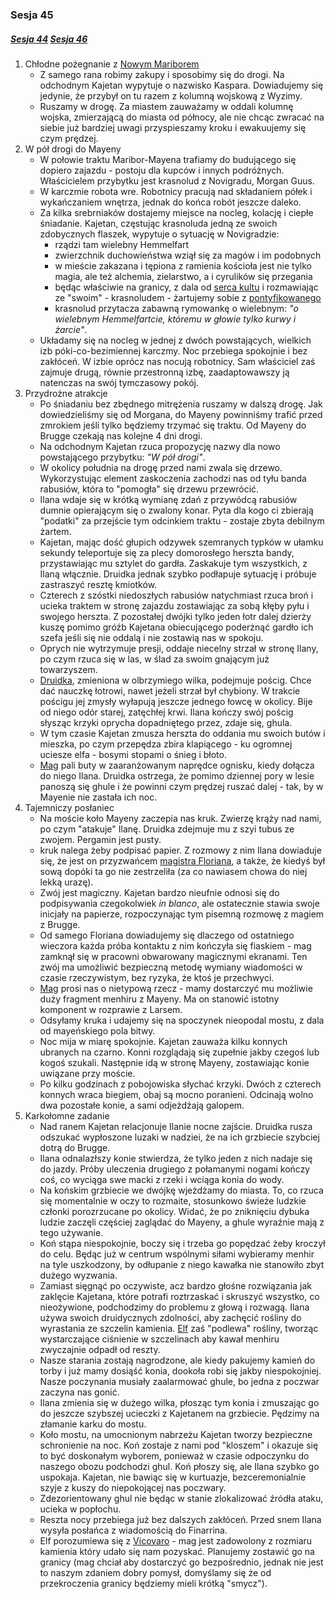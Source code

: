 ### Sesja 45
##### [Sesja 44](#sesja-044) [Sesja 46](#sesja-046)
1. Chłodne pożegnanie z [Nowym Mariborem](Maribor)
    - Z samego rana robimy zakupy i sposobimy się do drogi. Na odchodnym Kajetan wypytuje o nazwisko Kaspara. Dowiadujemy się jedynie, że przybył on tu razem z kolumną wojskową z Wyzimy.
    - Ruszamy w drogę. Za miastem zauważamy w oddali kolumnę wojska, zmierzającą do miasta od północy, ale nie chcąc zwracać na siebie już bardziej uwagi przyspieszamy kroku i ewakuujemy się czym prędzej.
2. W pół drogi do Mayeny
    - W połowie traktu Maribor-Mayena trafiamy do budującego się dopiero zajazdu - postoju dla kupców i innych podróżnych. Właścicielem przybytku jest krasnolud z Novigradu, Morgan Guus.
    - W karczmie robota wre. Robotnicy pracują nad składaniem półek i wykańczaniem wnętrza, jednak do końca robót jeszcze daleko.
    - Za kilka srebrniaków dostajemy miejsce na nocleg, kolację i ciepłe śniadanie. Kajetan, częstując krasnoluda jedną ze swoich zdobycznych flaszek, wypytuje o sytuację w Novigradzie:
        - rządzi tam wielebny Hemmelfart
        - zwierzchnik duchowieństwa wziął się za magów i im podobnych
        - w mieście zakazana i tępiona z ramienia kościoła jest nie tylko magia, ale też alchemia, zielarstwo, a i cyrulików się przegania
        - będąc właściwie na granicy, z dala od [serca kultu](Novigrad) i rozmawiając ze "swoim" - krasnoludem - żartujemy sobie z [pontyfikowanego](Hemmelfart)
        - krasnolud przytacza zabawną rymowankę o wielebnym: _"o wielebnym Hemmelfartcie, któremu w głowie tylko kurwy i żarcie"_.
    - Układamy się na nocleg w jednej z dwóch powstających, wielkich izb póki-co-bezimiennej karczmy. Noc przebiega spokojnie i bez zakłóceń. W izbie oprócz nas nocują robotnicy. Sam właściciel zaś zajmuje drugą, równie przestronną izbę, zaadaptowawszy ją natenczas na swój tymczasowy pokój.
3. Przydrożne atrakcje
    - Po śniadaniu bez zbędnego mitrężenia ruszamy w dalszą drogę. Jak dowiedzieliśmy się od Morgana, do Mayeny powinniśmy trafić przed zmrokiem jeśli tylko będziemy trzymać się traktu. Od Mayeny do Brugge czekają nas kolejne 4 dni drogi.
    - Na odchodnym Kajetan rzuca propozycję nazwy dla nowo powstającego przybytku: _"W pół drogi"_.
    - W okolicy południa na drogę przed nami zwala się drzewo. Wykorzystując element zaskoczenia zachodzi nas od tyłu banda rabusiów, która to "pomogła" się drzewu przewrócić.
    - Ilana wdaje się w krótką wymianę zdań z przywódcą rabusiów dumnie opierającym się o zwalony konar. Pyta dla kogo ci zbierają "podatki" za przejście tym odcinkiem traktu - zostaje zbyta debilnym żartem.
    - Kajetan, mając dość głupich odzywek szemranych typków w ułamku sekundy teleportuje się za plecy domorosłego herszta bandy, przystawiając mu sztylet do gardła. Zaskakuje tym wszystkich, z Ilaną włącznie. Druidka jednak szybko podłapuje sytuację i próbuje zastraszyć resztę kmiotków.
    - Czterech z szóstki niedoszłych rabusiów natychmiast rzuca broń i ucieka traktem w stronę zajazdu zostawiając za sobą kłęby pyłu i swojego herszta. Z pozostałej dwójki tylko jeden łotr dalej dzierży kuszę pomimo gróźb Kajetana obiecującego poderżnąć gardło ich szefa jeśli się nie oddalą i nie zostawią nas w spokoju.
    - Oprych nie wytrzymuje presji, oddaje niecelny strzał w stronę Ilany, po czym rzuca się w las, w ślad za swoim gnającym już towarzyszem. 
    - [Druidka](Ilana), zmieniona w olbrzymiego wilka, podejmuje pościg. Chce dać nauczkę łotrowi, nawet jeżeli strzał był chybiony. W trakcie pościgu jej zmysły wyłapują jeszcze jednego łowcę w okolicy. Bije od niego odór starej, zatęchłej krwi. Ilana kończy swój pościg słysząc krzyki oprycha dopadniętego przez, zdaje się, ghula.
    - W tym czasie Kajetan zmusza herszta do oddania mu swoich butów i mieszka, po czym przepędza zbira klapiącego - ku ogromnej uciesze elfa - bosymi stopami o śnieg i błoto. 
    - [Mag](Kajetan) pali buty w zaaranżowanym naprędce ognisku, kiedy dołącza do niego Ilana. Druidka ostrzega, że pomimo dziennej pory w lesie panoszą się ghule i że powinni czym prędzej ruszać dalej - tak, by w Mayenie nie zastała ich noc.
4. Tajemniczy posłaniec
    - Na moście koło Mayeny zaczepia nas kruk. Zwierzę krąży nad nami, po czym "atakuje" Ilanę. Druidka zdejmuje mu z szyi tubus ze zwojem. Pergamin jest pusty.
    - kruk nalega żeby podpisać papier. Z rozmowy z nim Ilana dowiaduje się, że jest on przyzwańcem [magistra Floriana](Florian), a także, że kiedyś był sową dopóki ta go nie zestrzeliła (za co nawiasem chowa do niej lekką urazę).
    - Zwój jest magiczny. Kajetan bardzo nieufnie odnosi się do podpisywania czegokolwiek _in blanco_, ale ostatecznie stawia swoje inicjały na papierze, rozpoczynając tym pisemną rozmowę z magiem z Brugge.
    - Od samego Floriana dowiadujemy się dlaczego od ostatniego wieczora każda próba kontaktu z nim kończyła się fiaskiem - mag zamknął się w pracowni obwarowany magicznymi ekranami. Ten zwój ma umożliwić bezpieczną metodę wymiany wiadomości w czasie rzeczywistym, bez ryzyka, że ktoś je przechwyci.
    - [Mag](Florian) prosi nas o nietypową rzecz - mamy dostarczyć mu możliwie duży fragment menhiru z Mayeny. Ma on stanowić istotny komponent w rozprawie z Larsem.
    - Odsyłamy kruka i udajemy się na spoczynek nieopodal mostu, z dala od mayeńskiego pola bitwy.
    - Noc mija w miarę spokojnie. Kajetan zauważa kilku konnych ubranych na czarno. Konni rozglądają się zupełnie jakby czegoś lub kogoś szukali. Następnie idą w stronę Mayeny, zostawiając konie uwiązane przy moście.
    - Po kilku godzinach z pobojowiska słychać krzyki. Dwóch z czterech konnych wraca biegiem, obaj są mocno poranieni. Odcinają wolno dwa pozostałe konie, a sami odjeżdżają galopem.
5. Karkołomne zadanie
    - Nad ranem Kajetan relacjonuje Ilanie nocne zajście. Druidka rusza odszukać wypłoszone luzaki w nadziei, że na ich grzbiecie szybciej dotrą do Brugge.
    - Ilana odnalazłszy konie stwierdza, że tylko jeden z nich nadaje się do jazdy. Próby uleczenia drugiego z połamanymi nogami kończy coś, co wyciąga swe macki z rzeki i wciąga konia do wody.
    - Na końskim grzbiecie we dwójkę wjeżdżamy do miasta. To, co rzuca się momentalnie w oczy to rozmaite, stosunkowo świeże ludzkie członki porozrzucane po okolicy. Widać, że po zniknięciu dybuka ludzie zaczęli częściej zaglądać do Mayeny, a ghule wyraźnie mają z tego używanie.
    - Koń stąpa niespokojnie, boczy się i trzeba go popędzać żeby kroczył do celu. Będąc już w centrum wspólnymi siłami wybieramy menhir na tyle uszkodzony, by odłupanie z niego kawałka nie stanowiło zbyt dużego wyzwania.
    - Zamiast sięgnąć po oczywiste, acz bardzo głośne rozwiązania jak zaklęcie Kajetana, które potrafi roztrzaskać i skruszyć wszystko, co nieożywione, podchodzimy do problemu z głową i rozwagą. Ilana używa swoich druidycznych zdolności, aby zachęcić rośliny do wyrastania ze szczelin kamienia. [Elf](Kajetan) zaś "podlewa" rośliny, tworząc wystarczające ciśnienie w szczelinach aby kawał menhiru zwyczajnie odpadł od reszty.
    - Nasze starania zostają nagrodzone, ale kiedy pakujemy kamień do torby i już mamy dosiąść konia, dookoła robi się jakby niespokojniej. Nasze poczynania musiały zaalarmować ghule, bo jedna z poczwar zaczyna nas gonić.
    - Ilana zmienia się w dużego wilka, płosząc tym konia i zmuszając go do jeszcze szybszej ucieczki z Kajetanem na grzbiecie. Pędzimy na złamanie karku do mostu.
    - Koło mostu, na umocnionym nabrzeżu Kajetan tworzy bezpieczne schronienie na noc. Koń zostaje z nami pod "kloszem" i okazuje się to być doskonałym wyborem, ponieważ w czasie odpoczynku do naszego obozu podchodzi ghul. Koń płoszy się, ale Ilana szybko go uspokaja. Kajetan, nie bawiąc się w kurtuazje, bezceremonialnie szyje z kuszy do niepokojącej nas poczwary.
    - Zdezorientowany ghul nie będąc w stanie zlokalizować źródła ataku, ucieka w popłochu.
    - Reszta nocy przebiega już bez dalszych zakłóceń. Przed snem Ilana wysyła posłańca z wiadomością do Finarrina.
    - Elf porozumiewa się z [Vicovaro](Florian) - mag jest zadowolony z rozmiaru kamienia który udało się nam pozyskać. Planujemy zostawić go na granicy (mag chciał aby dostarczyć go bezpośrednio, jednak nie jest to naszym zdaniem dobry pomysł, domyślamy się że od przekroczenia granicy będziemy mieli krótką "smycz").
